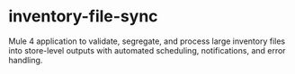 # inventory-file-sync
Mule 4 application to validate, segregate, and process large inventory files into store-level outputs with automated scheduling, notifications, and error handling.
